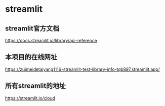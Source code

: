 # streamlit

## streamlit官方文档
https://docs.streamlit.io/library/api-reference

## 本项目的在线网址
https://zuimeidetaiyang1116-streamlit-test-library-info-tqb897.streamlit.app/

## 所有streamlit的地址
https://streamlit.io/cloud
